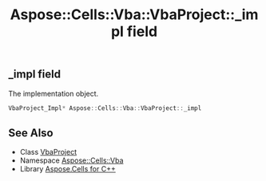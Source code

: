 ﻿---
title: Aspose::Cells::Vba::VbaProject::_impl field
linktitle: _impl
second_title: Aspose.Cells for C++ API Reference
description: 'Aspose::Cells::Vba::VbaProject::_impl field. The implementation object in C++.'
type: docs
weight: 2100
url: /cpp/aspose.cells.vba/vbaproject/_impl/
---
## _impl field


The implementation object.

```cpp
VbaProject_Impl* Aspose::Cells::Vba::VbaProject::_impl
```

## See Also

* Class [VbaProject](../)
* Namespace [Aspose::Cells::Vba](../../)
* Library [Aspose.Cells for C++](../../../)
